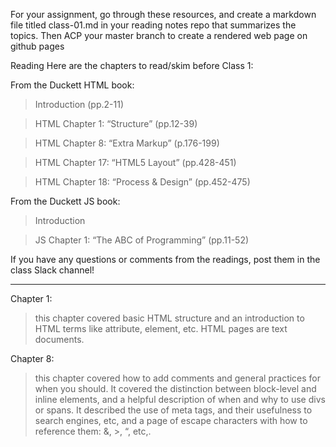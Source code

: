 For your assignment, go through these resources, and create a markdown file titled class-01.md in your reading notes repo that summarizes the topics. Then ACP your master branch to create a rendered web page on github pages

Reading
Here are the chapters to read/skim before Class 1:

From the Duckett HTML book:

> Introduction (pp.2-11)

> HTML Chapter 1: “Structure” (pp.12-39)

> HTML Chapter 8: “Extra Markup” (p.176-199)

> HTML Chapter 17: “HTML5 Layout” (pp.428-451)

> HTML Chapter 18: “Process & Design” (pp.452-475)

From the Duckett JS book:

> Introduction

> JS Chapter 1: “The ABC of Programming” (pp.11-52)

If you have any questions or comments from the readings, post them in the class Slack channel!

--- 

Chapter 1: 

> this chapter covered basic HTML structure and an introduction to HTML terms like attribute, element, etc.  HTML pages are text documents. 

Chapter 8: 

> this chapter covered how to add comments and general practices for when you should.  It covered the distinction between block-level and inline elements, and a helpful description of when and why to use divs or spans.  It described the use of meta tags, and their usefulness to search engines, etc, and a page of escape characters with how to reference them: &amp;, &gt;, &ldquo;, etc,.
